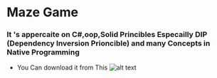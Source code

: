 # Maze Game
###  It 's appercaite on C#,oop,Solid Princibles Especailly DIP (Dependency Inversion Prioncible) and many Concepts in Native Programming
- You Can download it from This ![alt text]([image.png](https://github.com/mohamedamin7510/MazeGame-Project-/archive/refs/heads/main.zip))
